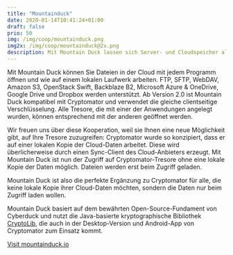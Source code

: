 ```yaml
---
title: "Mountainduck"
date: 2020-01-14T10:41:24+01:00
draft: false
prio: 50
img: /img/coop/mountainduck.png
img2x: /img/coop/mountainduck@2x.png
description: Mit Mountain Duck lassen sich Server- und Cloudspeicher als Laufwerk in Finder unter macOS und im File Explorer unter Windows bereitstellen. Ab Version 2.0 unterstützt Mountain Duck Cryptomator-Tresore.
---
```


Mit Mountain Duck können Sie Dateien in der Cloud mit jedem Programm öffnen und wie auf einem lokalen Laufwerk arbeiten. FTP, SFTP, WebDAV, Amazon S3, OpenStack Swift, Backblaze B2, Microsoft Azure & OneDrive, Google Drive und Dropbox werden unterstützt. Ab Version 2.0 ist Mountain Duck kompatibel mit Cryptomator und verwendet die gleiche clientseitige Verschlüsselung. Alle Tresore, die mit einer der Anwendungen angelegt wurden, können entsprechend mit der anderen geöffnet werden.

Wir freuen uns über diese Kooperation, weil sie Ihnen eine neue Möglichkeit gibt, auf Ihre Tresore zuzugreifen: Cryptomator wurde so konzipiert, dass er auf einer lokalen Kopie der Cloud-Daten arbeitet. Diese wird überlicherweise durch einen Sync-Client des Cloud-Anbieters erzeugt. Mit Mountain Duck ist nun der Zugriff auf Cryptomator-Tresore ohne eine lokale Kopie der Daten möglich. Dateien werden erst beim Zugriff geladen.

Mountain Duck ist also die perfekte Ergänzung zu Cryptomator für alle, die keine lokale Kopie ihrer Cloud-Daten möchten, sondern die Daten nur beim Zugriff laden wollen.

Mountain Duck basiert auf dem bewährten Open-Source-Fundament von Cyberduck und nutzt die Java-basierte kryptographische Bibliothek <a href="https://github.com/cryptomator/cryptolib" target="_blank">CryptoLib</a>, die auch in der Desktop-Version und Android-App von Cryptomator zum Einsatz kommt.

<a class="inline-block border rounded" href="https://mountainduck.io/#cryptomator" target="_blank"><span class="glyphicon glyphicon-link"></span> Visit mountainduck.io</a>